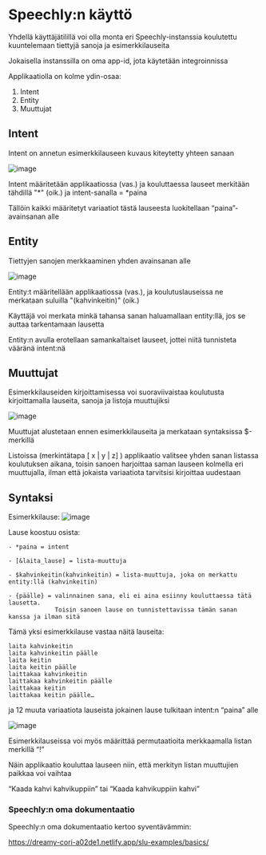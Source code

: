 # Speechly:n käyttö

Yhdellä käyttäjätilillä voi olla monta eri Speechly-instanssia koulutettu kuuntelemaan tiettyjä sanoja ja esimerkkilauseita

Jokaisella instanssilla on oma app-id, jota käytetään integroinnissa

Applikaatiolla on kolme ydin-osaa:

 1. Intent
 2. Entity
 3. Muuttujat

## Intent

Intent on annetun esimerkkilauseen kuvaus kiteytetty yhteen sanaan

![image](/uploads/14402061060a4c8d4063167606222093/image.png)

Intent määritetään applikaatiossa (vas.) ja kouluttaessa lauseet merkitään tähdillä "*" (oik.) ja intent-sanalla = *paina

Tällöin kaikki määritetyt variaatiot tästä lauseesta luokitellaan “paina”- avainsanan alle

## Entity

Tiettyjen sanojen merkkaaminen yhden avainsanan alle

![image](/uploads/4325671308ab0076a82a839cd3b46a1e/image.png)

Entity:t määritellään applikaatiossa (vas.), ja koulutuslauseissa ne merkataan suluilla "(kahvinkeitin)" (oik.)

Käyttäjä voi merkata minkä tahansa sanan haluamallaan entity:llä, jos se auttaa tarkentamaan lausetta

Entity:n avulla erotellaan samankaltaiset lauseet, jottei niitä tunnisteta vääränä intent:nä

## Muuttujat

Esimerkkilauseiden kirjoittamisessa voi suoraviivaistaa koulutusta kirjoittamalla lauseita, sanoja ja listoja muuttujiksi

![image](/uploads/c9b3029b05aef89a24dc0275f98a2b2f/image.png)

Muuttujat alustetaan ennen esimerkkilauseita ja merkataan syntaksissa $-merkillä

Listoissa (merkintätapa [ x | y | z] ) applikaatio valitsee yhden sanan listassa koulutuksen aikana,
toisin sanoen harjoittaa saman lauseen kolmella eri muuttujalla, ilman että jokaista variaatiota tarvitsisi kirjoittaa uudestaan


## Syntaksi

Esimerkkilause: ![image](/uploads/b0b1cd0a9e6cfe8dd16bababc343b3b7/image.png)

Lause koostuu osista:

	- *paina = intent

	- [&laita_lause] = lista-muuttuja

	- $kahvinkeitin(kahvinkeitin) = lista-muuttuja, joka on merkattu entity:llä (kahvinkeitin)

	- {päälle} = valinnainen sana, eli ei aina esiinny kouluttaessa tätä lausetta.
	             Toisin sanoen lause on tunnistettavissa tämän sanan kanssa ja ilman sitä

Tämä yksi esimerkkilause vastaa näitä lauseita:

	laita kahvinkeitin
	laita kahvinkeitin päälle
	laita keitin
	laita keitin päälle
	laittakaa kahvinkeitin
	laittakaa kahvinkeitin päälle
	laittakaa keitin 
	laittakaa keitin päälle…

ja 12 muuta variaatiota lauseista
jokainen lause tulkitaan intent:n “paina” alle


![image](/uploads/eed23301e1ec9e495660911516568b7d/image.png)

Esimerkkilauseissa voi myös määrittää permutaatioita merkkaamalla listan merkillä “!”

Näin applikaatio kouluttaa lauseen niin, että merkityn listan muuttujien paikkaa voi vaihtaa

“Kaada kahvi kahvikuppiin” tai “Kaada kahvikuppiin kahvi”

### Speechly:n oma dokumentaatio

Speechly:n oma dokumentaatio kertoo syventävämmin: 

https://dreamy-cori-a02de1.netlify.app/slu-examples/basics/

